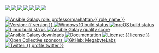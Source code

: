 <h4>
  <a href="{{ website.homepage }}" title="Megabyte Labs homepage" target="_blank">
    <img src="https://gitlab.com/megabyte-labs/assets/-/raw/master/svg/home-solid.svg" />
  </a>
  <a href="{{ profile.galaxy }}/{{ role_name }}" title="{{ role_pretty_name }} role on Ansible Galaxy">
    <img src="https://gitlab.com/megabyte-labs/assets/-/raw/master/png/ansible-galaxy.png" />
  </a>
  <a href="{{ repository.group.ansible_roles }}/{{ role_name }}/-/blob/master/CONTRIBUTING.md" title="Learn about contributing">
    <img src="https://gitlab.com/megabyte-labs/assets/-/raw/master/svg/contributing-solid.svg" />
  </a>
  <a href="{{ profile.patreon }}" title="Support us on Patreon" target="_blank">
    <img src="https://gitlab.com/megabyte-labs/assets/-/raw/master/svg/support-solid.svg" />
  </a>
  <a href="{{ chat_url }}" title="Slack chat room" target="_blank">
    <img src="https://gitlab.com/megabyte-labs/assets/-/raw/master/svg/chat-solid.svg" />
  </a>
  <a href="{{ profile.github }}/ansible-{{ role_name }}" title="GitHub mirror" target="_blank">
    <img src="https://gitlab.com/megabyte-labs/assets/-/raw/master/svg/github-solid.svg" />
  </a>
  <a href="{{ repository.group.ansible_roles }}/{{ role_name }}" title="GitLab repository" target="_blank">
    <img src="https://gitlab.com/megabyte-labs/assets/-/raw/master/svg/gitlab-solid.svg" />
  </a>
</h4>
<p>
  <a href="{{ profile.galaxy }}/{{ role_name }}" target="_blank">
    <img alt="Ansible Galaxy role: professormanhattan.{{ role_name }}" src="https://img.shields.io/ansible/role/53381?logo=ansible&style={{ badge_style }}" />
  </a>
  <a href="{{ repository.group.ansible_roles }}/{{ role_name }}">
    <img alt="Version: {{ version }}" src="https://img.shields.io/badge/version-{{ version }}-blue.svg?cacheSeconds=2592000" />
  </a>
  <a href="{{ profile.github }}/ansible-{{ role_name }}/actions/Windows.yml" target="_blank">
    <img alt="Windows 10 build status" src="https://img.shields.io/github/workflow/status/MegabyteLabs/ansible-{{ role_name }}/Windows/master?color=cyan&label=Windows%20build&logo=windows&style={{ badge_style }}">
  </a>
  <a href="{{ profile.github }}/ansible-{{ role_name }}/actions/macOS.yml" target="_blank">
    <img alt="macOS build status" src="https://img.shields.io/github/workflow/status/MegabyteLabs/ansible-{{ role_name }}/macOS/master?label=macOS%20build&logo=apple&style={{ badge_style }}">
  </a>
  <a href="{{ repository.group.ansible_roles }}/{{ role_name }}/commits/master" target="_blank">
    <img alt="Linux build status" src="{{ repository.group.ansible_roles }}/{{ role_name }}/badges/master/pipeline.svg">
  <a href="{{ profile.galaxy }}/{{ role_name }}" target="_blank" title="Ansible Galaxy quality score (out of 5)">
    <img alt="Ansible Galaxy quality score" src="https://img.shields.io/ansible/quality/{{ ansible_galaxy_project_id }}?logo=ansible&style={{ badge_style }}" />
  </a>
  <a href="{{ profile.galaxy }}/{{ role_name }}" target="_blank">
    <img alt="Ansible Galaxy downloads" src="https://img.shields.io/ansible/role/d/53381?logo=ansible&style={{ badge_style }}">
  </a>
  <a href="{{ website.documentation }}/{{ role_name }}" target="_blank">
    <img alt="Documentation" src="https://img.shields.io/badge/documentation-yes-brightgreen.svg?logo=readthedocs&style={{ badge_style }}" />
  </a>
  <a href="{{ repository.gitlab_ansible_roles_group }}/{{ role_name }}/-/raw/master/LICENSE" target="_blank">
    <img alt="License: {{ license }}" src="https://img.shields.io/badge/License-{{ license }}-yellow.svg?style={{ badge_style }}" />
  <a href="{{ profile.opencollective }}" target="_blank">
    <img alt="Open Collective sponsors" src="https://img.shields.io/opencollective/sponsors/megabytelabs?logo=opencollective&style={{ badge_style }}" />
  </a>
  </a>
  <a href="{{ profile.github }}/{{ role_name }}" target="_blank">
    <img alt="GitHub: MegabyteLabs" src="https://img.shields.io/github/followers/MegabyteLabs?style=social" target="_blank" />
  </a>
  <a href="https://twitter.com/{{ profile.twitter }}" target="_blank">
    <img alt="Twitter: {{ profile.twitter }}" src="https://img.shields.io/twitter/url/https/twitter.com/{{ profile.twitter }}.svg?style=social&label=Follow%20%40{{ profile.twitter }}" />
  </a>
</p>
